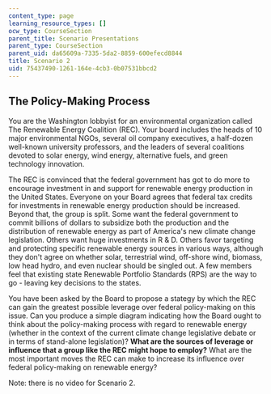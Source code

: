 ```yaml
---
content_type: page
learning_resource_types: []
ocw_type: CourseSection
parent_title: Scenario Presentations
parent_type: CourseSection
parent_uid: da65609a-7335-5da2-8859-600efecd8844
title: Scenario 2
uid: 75437490-1261-164e-4cb3-0b07531bbcd2
---
```


The Policy-Making Process
-------------------------

You are the Washington lobbyist for an environmental organization called The Renewable Energy Coalition (REC). Your board includes the heads of 10 major environmental NGOs, several oil company executives, a half-dozen well-known university professors, and the leaders of several coalitions devoted to solar energy, wind energy, alternative fuels, and green technology innovation.

The REC is convinced that the federal government has got to do more to encourage investment in and support for renewable energy production in the United States. Everyone on your Board agrees that federal tax credits for investments in renewable energy production should be increased. Beyond that, the group is split. Some want the federal government to commit billions of dollars to subsidize both the production and the distribution of renewable energy as part of America's new climate change legislation. Others want huge investments in R & D. Others favor targeting and protecting specific renewable energy sources in various ways, although they don't agree on whether solar, terrestrial wind, off-shore wind, biomass, low head hydro, and even nuclear should be singled out. A few members feel that existing state Renewable Portfolio Standards (RPS) are the way to go - leaving key decisions to the states.

You have been asked by the Board to propose a stategy by which the REC can gain the greatest possible leverage over federal policy-making on this issue. Can you produce a simple diagram indicating how the Board ought to think about the policy-making process with regard to renewable energy (whether in the context of the current climate change legislative debate or in terms of stand-alone legislation)? **What are the sources of leverage or influence that a group like the REC might hope to employ?** What are the most important moves the REC can make to increase its influence over federal policy-making on renewable energy?

Note: there is no video for Scenario 2.